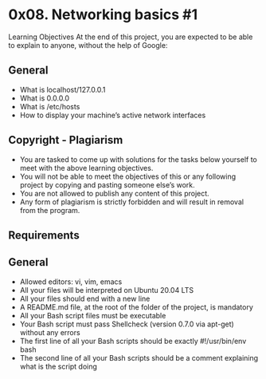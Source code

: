 # 0x08. Networking basics #1

Learning Objectives
At the end of this project, you are expected to be able to explain to anyone, without the help of Google:

## General

- What is localhost/127.0.0.1
- What is 0.0.0.0
- What is /etc/hosts
- How to display your machine’s active network interfaces

## Copyright - Plagiarism

- You are tasked to come up with solutions for the tasks below yourself to meet with the above learning objectives.
- You will not be able to meet the objectives of this or any following project by copying and pasting someone else’s work.
- You are not allowed to publish any content of this project.
- Any form of plagiarism is strictly forbidden and will result in removal from the program.

## Requirements

## General

- Allowed editors: vi, vim, emacs
- All your files will be interpreted on Ubuntu 20.04 LTS
- All your files should end with a new line
- A README.md file, at the root of the folder of the project, is mandatory
- All your Bash script files must be executable
- Your Bash script must pass Shellcheck (version 0.7.0 via apt-get) without any errors
- The first line of all your Bash scripts should be exactly #!/usr/bin/env bash
- The second line of all your Bash scripts should be a comment explaining what is the script doing
